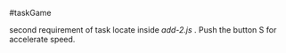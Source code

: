 #taskGame

second requirement of task locate inside *add-2.js* . Push the button S for accelerate speed.
